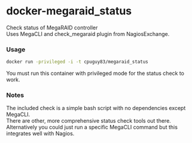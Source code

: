 docker-megaraid_status
======================

Check status of MegaRAID controller<br />
Uses MegaCLI and check_megaraid plugin from NagiosExchange.

### Usage
```bash
docker run -privileged -i -t cpuguy83/megaraid_status
```

You must run this container with privileged mode for the status check to work.


### Notes
The included check is a simple bash script with no dependencies except MegaCLI.<br />
There are other, more comprehensive status check tools out there.<br />
Alternatively you could just run a specific MegaCLI command but this integrates well with Nagios.
